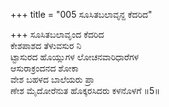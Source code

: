 +++
title = "005 ಸೂಸಿತಬಲಾವೃನ್ದ ಕೆದರಿದ"

+++
ಸೂಸಿತಬಲಾವೃಂದ ಕೆದರಿದ  
ಕೇಶಪಾಶದ ತೆಳುವಸುರ ನಿ  
ಟ್ಟಾಸುರದ ಹೊಯ್ಲುಗಳ ಲೋಚನವಾರಿಧಾರೆಗಳ  
ಆಸುರಾಕ್ರಂದನದ ಶೋಕಾ  
ವೇಶ ಬಹಳದ ಬಾಲೆಯರು ಪ್ರಾ  
ಣೇಶ ಮೈದೋರೆನುತ ಹೊಕ್ಕರಸಿದರು ಕಳನೊಳಗೆ      ॥5॥